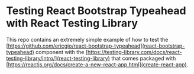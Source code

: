 # Testing React Bootstrap Typeahead with React Testing Library

This repo contains an extremely simple example of how to test the [https://github.com/ericgio/react-bootstrap-typeahead](react-bootstrap-typeahead) component with the [https://testing-library.com/docs/react-testing-library/intro/](react-testing-library) that comes packaged with [https://reactjs.org/docs/create-a-new-react-app.html](create-react-app).

